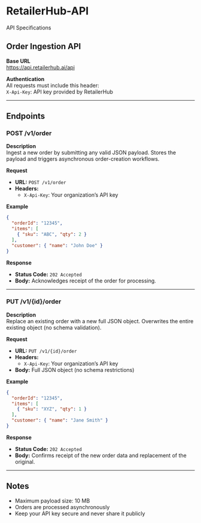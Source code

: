 # RetailerHub-API
API Specifications

## Order Ingestion API

**Base URL**  
https://api.retailerhub.ai/api

**Authentication**  
All requests must include this header:  
`X-Api-Key`: API key provided by RetailerHub

---

## Endpoints

### POST /v1/order

**Description**  
Ingest a new order by submitting any valid JSON payload. Stores the payload and triggers asynchronous order-creation workflows.

**Request**  
- **URL:** `POST /v1/order`  
- **Headers:**  
  - `X-Api-Key`: Your organization’s API key  

**Example**  
```json
{
  "orderId": "12345",
  "items": [
    { "sku": "ABC", "qty": 2 }
  ],
  "customer": { "name": "John Doe" }
}
```

**Response**  
- **Status Code:** `202 Accepted`  
- **Body:** Acknowledges receipt of the order for processing.

---

### PUT /v1/{id}/order

**Description**  
Replace an existing order with a new full JSON object. Overwrites the entire existing object (no schema validation).

**Request**  
- **URL:** `PUT /v1/{id}/order`  
- **Headers:**  
  - `X-Api-Key`: Your organization’s API key  
- **Body:** Full JSON object (no schema restrictions)

**Example**  
```json
{
  "orderId": "12345",
  "items": [
    { "sku": "XYZ", "qty": 1 }
  ],
  "customer": { "name": "Jane Smith" }
}
```

**Response**  
- **Status Code:** `202 Accepted`  
- **Body:** Confirms receipt of the new order data and replacement of the original.

---

## Notes
- Maximum payload size: 10 MB  
- Orders are processed asynchronously  
- Keep your API key secure and never share it publicly
